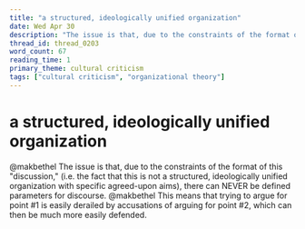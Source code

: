 ```yaml
---
title: "a structured, ideologically unified organization"
date: Wed Apr 30
description: "The issue is that, due to the constraints of the format of this 'discussion,' (i.e. the fact that this is not a structured, ideologically unified organization..."
thread_id: thread_0203
word_count: 67
reading_time: 1
primary_theme: cultural criticism
tags: ["cultural criticism", "organizational theory"]
---
```


# a structured, ideologically unified organization

@makbethel The issue is that, due to the constraints of the format of this "discussion," (i.e. the fact that this is not a structured, ideologically unified organization with specific agreed-upon aims), there can NEVER be defined parameters for discourse. @makbethel This means that trying to argue for point #1 is easily derailed by accusations of arguing for point #2, which can then be much more easily defended.
